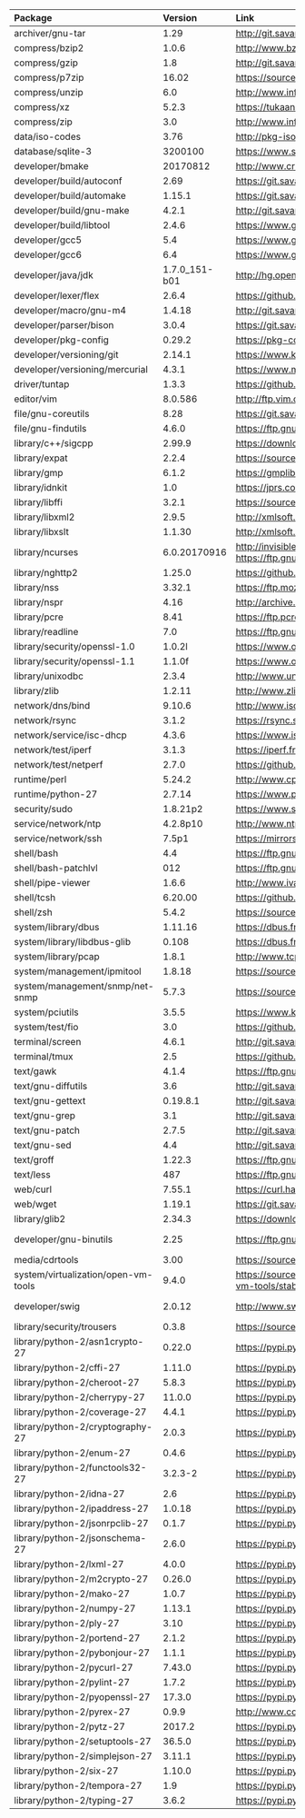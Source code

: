 
| Package | Version | Link | Notes |
| :------ | :------ | :--- | :---- |
| archiver/gnu-tar			| 1.29			| http://git.savannah.gnu.org/cgit/tar.git/refs/tags
| compress/bzip2			| 1.0.6			| http://www.bzip.org/downloads.html
| compress/gzip				| 1.8			| http://git.savannah.gnu.org/cgit/gzip.git/refs/tags
| compress/p7zip			| 16.02			| https://sourceforge.net/projects/p7zip/files/p7zip
| compress/unzip			| 6.0			| http://www.info-zip.org/UnZip.html
| compress/xz				| 5.2.3			| https://tukaani.org/xz/
| compress/zip				| 3.0			| http://www.info-zip.org/Zip.html
| data/iso-codes			| 3.76			| http://pkg-isocodes.alioth.debian.org/downloads/
| database/sqlite-3			| 3200100		| https://www.sqlite.org/download.html
| developer/bmake			| 20170812		| http://www.crufty.net/ftp/pub/sjg/
| developer/build/autoconf		| 2.69			| https://git.savannah.gnu.org/cgit/autoconf.git/refs/tags
| developer/build/automake		| 1.15.1		| https://git.savannah.gnu.org/cgit/automake.git/refs/tags
| developer/build/gnu-make		| 4.2.1			| http://git.savannah.gnu.org/cgit/make.git/refs/tags
| developer/build/libtool		| 2.4.6			| https://www.gnu.org/software/libtool/
| developer/gcc5			| 5.4			| https://www.gnu.org/software/gcc/releases.html
| developer/gcc6			| 6.4			| https://www.gnu.org/software/gcc/releases.html
| developer/java/jdk			| 1.7.0_151-b01		| http://hg.openjdk.java.net/jdk7u/jdk7u/tags
| developer/lexer/flex			| 2.6.4			| https://github.com/westes/flex/releases
| developer/macro/gnu-m4		| 1.4.18		| http://git.savannah.gnu.org/cgit/m4.git/refs/tags
| developer/parser/bison		| 3.0.4			| https://git.savannah.gnu.org/cgit/bison.git/refs/tags
| developer/pkg-config			| 0.29.2		| https://pkg-config.freedesktop.org/releases
| developer/versioning/git		| 2.14.1		| https://www.kernel.org/pub/software/scm/git
| developer/versioning/mercurial	| 4.3.1			| https://www.mercurial-scm.org/release/?M=D
| driver/tuntap				| 1.3.3			| https://github.com/kaizawa/tuntap/releases
| editor/vim				| 8.0.586		| http://ftp.vim.org/pub/vim/unix
| file/gnu-coreutils			| 8.28			| https://git.savannah.gnu.org/cgit/coreutils.git/refs/tags
| file/gnu-findutils			| 4.6.0			| https://ftp.gnu.org/pub/gnu/findutils/
| library/c++/sigcpp			| 2.99.9		| https://download.gnome.org/sources/libsigc++/cache.json
| library/expat				| 2.2.4			| https://sourceforge.net/projects/expat/files/expat
| library/gmp				| 6.1.2			| https://gmplib.org/
| library/idnkit			| 1.0			| https://jprs.co.jp/idn/index-e.html
| library/libffi			| 3.2.1			| https://sourceware.org/libffi/
| library/libxml2			| 2.9.5			| http://xmlsoft.org/news.html
| library/libxslt			| 1.1.30		| http://xmlsoft.org/libxslt/news.html
| library/ncurses			| 6.0.20170916		| http://invisible-mirror.net/archives/ncurses/current/ https://ftp.gnu.org/gnu/ncurses/
| library/nghttp2			| 1.25.0		| https://github.com/nghttp2/nghttp2/releases
| library/nss				| 3.32.1			| https://ftp.mozilla.org/pub/security/nss/releases/
| library/nspr				| 4.16			| http://archive.mozilla.org/pub/nspr/releases/
| library/pcre				| 8.41			| https://ftp.pcre.org/pub/pcre/
| library/readline			| 7.0			| https://ftp.gnu.org/gnu/readline/
| library/security/openssl-1.0		| 1.0.2l		| https://www.openssl.org/source/
| library/security/openssl-1.1		| 1.1.0f		| https://www.openssl.org/source/
| library/unixodbc			| 2.3.4			| http://www.unixodbc.org/download.html
| library/zlib				| 1.2.11		| http://www.zlib.net/
| network/dns/bind			| 9.10.6		| http://www.isc.org/downloads/bind/
| network/rsync				| 3.1.2			| https://rsync.samba.org/
| network/service/isc-dhcp		| 4.3.6			| https://www.isc.org/downloads/dhcp/
| network/test/iperf			| 3.1.3			| https://iperf.fr/iperf-download.php#source
| network/test/netperf			| 2.7.0			| https://github.com/HewlettPackard/netperf/releases
| runtime/perl				| 5.24.2		| http://www.cpan.org/src/README.html
| runtime/python-27			| 2.7.14		| https://www.python.org/downloads/source/
| security/sudo				| 1.8.21p2		| https://www.sudo.ws/
| service/network/ntp			| 4.2.8p10		| http://www.ntp.org/downloads.html
| service/network/ssh			| 7.5p1			| https://mirrors.evowise.com/pub/OpenBSD/OpenSSH/portable/
| shell/bash				| 4.4			| https://ftp.gnu.org/gnu/bash/
| shell/bash-patchlvl			| 012			| https://ftp.gnu.org/gnu/bash/bash-4.4-patches
| shell/pipe-viewer			| 1.6.6			| http://www.ivarch.com/programs/pv.shtml
| shell/tcsh				| 6.20.00		| https://github.com/tcsh-org/tcsh/releases
| shell/zsh				| 5.4.2			| https://sourceforge.net/projects/zsh/files/zsh
| system/library/dbus			| 1.11.16		| https://dbus.freedesktop.org/releases/dbus
| system/library/libdbus-glib		| 0.108			| https://dbus.freedesktop.org/releases/dbus-glib/
| system/library/pcap			| 1.8.1			| http://www.tcpdump.org/#latest-releases
| system/management/ipmitool		| 1.8.18		| https://sourceforge.net/projects/ipmitool/files/ipmitool
| system/management/snmp/net-snmp	| 5.7.3			| https://sourceforge.net/projects/net-snmp/files/net-snmp
| system/pciutils			| 3.5.5			| https://www.kernel.org/pub/software/utils/pciutils/
| system/test/fio			| 3.0			| https://github.com/axboe/fio/releases
| terminal/screen			| 4.6.1			| http://git.savannah.gnu.org/cgit/screen.git/refs/tags
| terminal/tmux				| 2.5			| https://github.com/tmux/tmux/releases
| text/gawk				| 4.1.4			| https://ftp.gnu.org/gnu/gawk/
| text/gnu-diffutils			| 3.6			| http://git.savannah.gnu.org/cgit/diffutils.git/refs/tags
| text/gnu-gettext			| 0.19.8.1		| http://git.savannah.gnu.org/cgit/gettext.git/refs/tags
| text/gnu-grep				| 3.1			| http://git.savannah.gnu.org/cgit/grep.git/refs/tags
| text/gnu-patch			| 2.7.5			| http://git.savannah.gnu.org/cgit/patch.git/refs/tags
| text/gnu-sed				| 4.4			| http://git.savannah.gnu.org/cgit/sed.git/refs/tags
| text/groff				| 1.22.3		| https://ftp.gnu.org/gnu/groff/
| text/less				| 487			| https://ftp.gnu.org/gnu/less/
| web/curl				| 7.55.1		| https://curl.haxx.se/download.html
| web/wget				| 1.19.1		| https://git.savannah.gnu.org/cgit/wget.git/refs/tags
| library/glib2				| 2.34.3		| https://download.gnome.org/sources/glib/cache.json | 2.50 had possible problem
| developer/gnu-binutils		| 2.25			| https://ftp.gnu.org/gnu/binutils | On hold pending illumos fix https://www.illumos.org/issues/6653
| media/cdrtools			| 3.00			| https://sourceforge.net/projects/cdrtools/files | Not worth cost of investigating 3.01?
| system/virtualization/open-vm-tools	| 9.4.0			| https://sourceforge.net/projects/open-vm-tools/files/open-vm-tools/stable-9.4.x/ | Stuck on 9.4.0
| developer/swig			| 2.0.12		| http://www.swig.org/download.html | Stuck on 2.0.12 (3.0.x breaks M2Crypto, among other things)
| library/security/trousers		| 0.3.8			| https://sourceforge.net/projects/trousers/files/trousers | Stuck on 0.3.8 (no idea wht)
| library/python-2/asn1crypto-27	| 0.22.0		| https://pypi.python.org/pypi/asn1crypto
| library/python-2/cffi-27		| 1.11.0		| https://pypi.python.org/pypi/cffi
| library/python-2/cheroot-27		| 5.8.3			| https://pypi.python.org/pypi/cheroot
| library/python-2/cherrypy-27		| 11.0.0		| https://pypi.python.org/pypi/cherrypy
| library/python-2/coverage-27		| 4.4.1			| https://pypi.python.org/pypi/coverage
| library/python-2/cryptography-27	| 2.0.3			| https://pypi.python.org/pypi/cryptography
| library/python-2/enum-27		| 0.4.6			| https://pypi.python.org/pypi/enum
| library/python-2/functools32-27	| 3.2.3-2		| https://pypi.python.org/pypi/functools32
| library/python-2/idna-27		| 2.6			| https://pypi.python.org/pypi/idna
| library/python-2/ipaddress-27		| 1.0.18		| https://pypi.python.org/pypi/ipaddress
| library/python-2/jsonrpclib-27	| 0.1.7			| https://pypi.python.org/pypi/jsonrpclib
| library/python-2/jsonschema-27	| 2.6.0			| https://pypi.python.org/pypi/jsonschema
| library/python-2/lxml-27		| 4.0.0			| https://pypi.python.org/pypi/lxml/
| library/python-2/m2crypto-27		| 0.26.0		| https://pypi.python.org/pypi/M2Crypto
| library/python-2/mako-27		| 1.0.7			| https://pypi.python.org/pypi/Mako
| library/python-2/numpy-27		| 1.13.1		| https://pypi.python.org/pypi/numpy
| library/python-2/ply-27		| 3.10			| https://pypi.python.org/pypi/ply
| library/python-2/portend-27		| 2.1.2			| https://pypi.python.org/pypi/portend
| library/python-2/pybonjour-27		| 1.1.1			| https://pypi.python.org/pypi/pybonjour
| library/python-2/pycurl-27		| 7.43.0		| https://pypi.python.org/pypi/pycurl
| library/python-2/pylint-27		| 1.7.2			| https://pypi.python.org/pypi/pylint
| library/python-2/pyopenssl-27		| 17.3.0		| https://pypi.python.org/pypi/pyOpenSSL
| library/python-2/pyrex-27		| 0.9.9			| http://www.cosc.canterbury.ac.nz/greg.ewing/python/Pyrex/
| library/python-2/pytz-27		| 2017.2		| https://pypi.python.org/pypi/pytz
| library/python-2/setuptools-27	| 36.5.0		| https://pypi.python.org/pypi/setuptools
| library/python-2/simplejson-27	| 3.11.1		| https://pypi.python.org/pypi/simplejson
| library/python-2/six-27		| 1.10.0		| https://pypi.python.org/pypi/six
| library/python-2/tempora-27		| 1.9			| https://pypi.python.org/pypi/tempora
| library/python-2/typing-27		| 3.6.2			| https://pypi.python.org/pypi/typing

